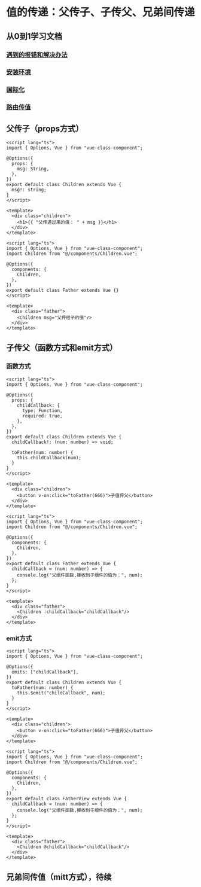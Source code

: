 # 值的传递：父传子、子传父、兄弟间传递

## 从0到1学习文档
### [遇到的报错和解决办法](./%E9%81%87%E5%88%B0%E7%9A%84%E6%8A%A5%E9%94%99%E5%92%8C%E8%A7%A3%E5%86%B3%E5%8A%9E%E6%B3%95.md)
### [安装环境](./%E5%AE%89%E8%A3%85%E7%8E%AF%E5%A2%83.md)
### [国际化](./%E5%9B%BD%E9%99%85%E5%8C%96.md)
### [路由传值](./%E8%B7%AF%E7%94%B1%E4%BC%A0%E5%80%BC.md)

## 父传子（props方式）
```在 children.vue
<script lang="ts">
import { Options, Vue } from "vue-class-component";

@Options({
  props: {
    msg: String,
  },
})
export default class Children extends Vue {
  msg!: string;
}
</script>

<template>
  <div class="children">
    <h1>{{ "父传递过来的值： " + msg }}</h1>
  </div>
</template>
```

```在 fater.vue
<script lang="ts">
import { Options, Vue } from "vue-class-component";
import Children from "@/components/Children.vue";

@Options({
  components: {
    Children,
  },
})
export default class Father extends Vue {}
</script>

<template>
  <div class="father">
    <Children msg="父传给子的值"/>
  </div>
</template>
```

## 子传父（函数方式和emit方式）

### 函数方式
```在 Children.vue
<script lang="ts">
import { Options, Vue } from "vue-class-component";

@Options({
  props: {
    childCallback: {
      type: Function,
      required: true,
    },
  },
})
export default class Children extends Vue {
  childCallback!: (num: number) => void;

  toFather(num: number) {
    this.childCallback(num);
  }
}
</script>

<template>
  <div class="children">
    <button v-on:click="toFather(666)">子值传父</button>
  </div>
</template>
```

```在 Fater.vue
<script lang="ts">
import { Options, Vue } from "vue-class-component";
import Children from "@/components/Children.vue";

@Options({
  components: {
    Children,
  },
})
export default class Father extends Vue {
  childCallback = (num: number) => {
    console.log("父组件函数,接收到子组件的值为：", num);
  };
}
</script>

<template>
  <div class="father">
    <Children :childCallback="childCallback"/>
  </div>
</template>
```

### emit方式
```在 children.vue
<script lang="ts">
import { Options, Vue } from "vue-class-component";

@Options({
  emits: ["childCallback"],
})
export default class Children extends Vue {
  toFather(num: number) {
    this.$emit("childCallback", num);
  }
}
</script>

<template>
  <div class="children">
    <button v-on:click="toFather(666)">子值传父</button>
  </div>
</template>
```

```在 fater.vue
<script lang="ts">
import { Options, Vue } from "vue-class-component";
import Children from "@/components/Children.vue";

@Options({
  components: {
    Children,
  },
})
export default class FatherView extends Vue {
  childCallback = (num: number) => {
    console.log("父组件函数,接收到子组件的值为：", num);
  };
}
</script>

<template>
  <div class="father">
    <Children @childCallback="childCallback"/>
  </div>
</template>
```

## 兄弟间传值（mitt方式），待续

